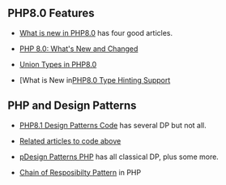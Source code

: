## PHP8.0 Features

- [What is new in PHP8.0](https://blog.nette.org/en/php-8-0-what-s-new-1-4) has four good articles.

- [PHP 8.0: What's New and Changed](https://php.watch/versions/8.0)

- [Union Types in PHP8.0](https://php.watch/versions/8.0/union-types)

- [What is New in[PHP8.0 Type Hinting Support](https://www.phpclasses.org/blog/post/1047-php-8-type-hinting.html#th_what_is)


## PHP and Design Patterns

- [PHP8.1 Design Patterns Code](https://github.com/gabrielanhaia/php-design-patterns) has several DP but not all.

- [Related articles to code above](https://medium.com/@anhaia.gabriel)

- [pDesign Patterns PHP](https://designpatternsphp.readthedocs.io/en/latest/README.html) has all classical DP, plus some more.

- [Chain of Resposibilty Pattern](https://orangesoft.co/blog/chain-of-responsibility-design-pattern-in-php) in PHP


